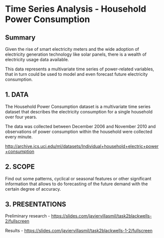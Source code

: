 # Time Series Analysis - Household Power Consumption

## Summary
Given the rise of smart electricity meters and the wide adoption of electricity generation technology like solar panels, there is a wealth of electricity usage data available.

This data represents a multivariate time series of power-related variables, that in turn could be used to model and even forecast future electricity consumption.
##

## 1. DATA
The Household Power Consumption dataset is a multivariate time series dataset that describes the electricity consumption for a single household over four years.

The data was collected between December 2006 and November 2010 and observations of power consumption within the household were collected every minute.

http://archive.ics.uci.edu/ml/datasets/Individual+household+electric+power+consumption
##

## 2. SCOPE
Find out some patterns, cyclical or seasonal features or other significant information that allows to do forecasting of the future demand with the certain degree of accuracy.
##

## 3. PRESENTATIONS
Preliminary research - https://slides.com/javiervillasmil/task2blackwells-2/fullscreen

Results - https://slides.com/javiervillasmil/task2blackwells-1-2/fullscreen
##